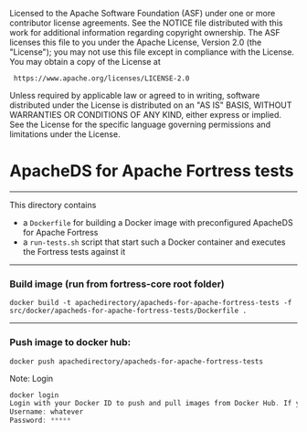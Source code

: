 
   Licensed to the Apache Software Foundation (ASF) under one
   or more contributor license agreements.  See the NOTICE file
   distributed with this work for additional information
   regarding copyright ownership.  The ASF licenses this file
   to you under the Apache License, Version 2.0 (the
   "License"); you may not use this file except in compliance
   with the License.  You may obtain a copy of the License at

     https://www.apache.org/licenses/LICENSE-2.0

   Unless required by applicable law or agreed to in writing,
   software distributed under the License is distributed on an
   "AS IS" BASIS, WITHOUT WARRANTIES OR CONDITIONS OF ANY
   KIND, either express or implied.  See the License for the
   specific language governing permissions and limitations
   under the License.
   
# ApacheDS for Apache Fortress tests
________________________________________________________________________________

This directory contains

* a `Dockerfile` for building a Docker image with preconfigured ApacheDS for Apache Fortress
* a `run-tests.sh` script that start such a Docker container and executes the Fortress tests against it
___________________________________________________________________________________
### Build image (run from fortress-core root folder)

```
docker build -t apachedirectory/apacheds-for-apache-fortress-tests -f src/docker/apacheds-for-apache-fortress-tests/Dockerfile .
```
___________________________________________________________________________________
### Push image to docker hub:

```
docker push apachedirectory/apacheds-for-apache-fortress-tests
```

Note:  Login

```groovy
docker login
Login with your Docker ID to push and pull images from Docker Hub. If you don't have a Docker ID, head over to https://hub.docker.com to create one.
Username: whatever
Password: *****
```
